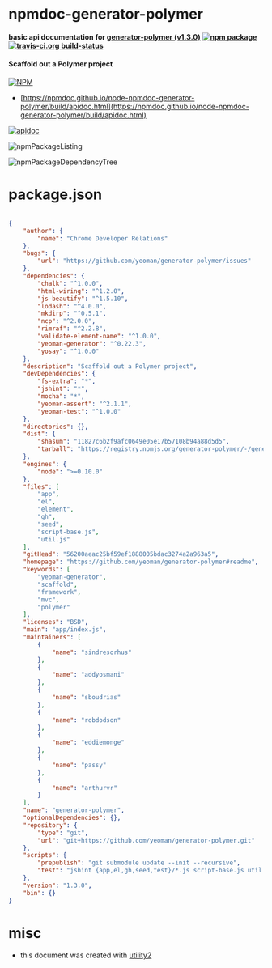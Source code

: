 # npmdoc-generator-polymer

#### basic api documentation for  [generator-polymer (v1.3.0)](https://github.com/yeoman/generator-polymer#readme)  [![npm package](https://img.shields.io/npm/v/npmdoc-generator-polymer.svg?style=flat-square)](https://www.npmjs.org/package/npmdoc-generator-polymer) [![travis-ci.org build-status](https://api.travis-ci.org/npmdoc/node-npmdoc-generator-polymer.svg)](https://travis-ci.org/npmdoc/node-npmdoc-generator-polymer)

#### Scaffold out a Polymer project

[![NPM](https://nodei.co/npm/generator-polymer.png?downloads=true&downloadRank=true&stars=true)](https://www.npmjs.com/package/generator-polymer)

- [https://npmdoc.github.io/node-npmdoc-generator-polymer/build/apidoc.html](https://npmdoc.github.io/node-npmdoc-generator-polymer/build/apidoc.html)

[![apidoc](https://npmdoc.github.io/node-npmdoc-generator-polymer/build/screenCapture.buildCi.browser.%252Ftmp%252Fbuild%252Fapidoc.html.png)](https://npmdoc.github.io/node-npmdoc-generator-polymer/build/apidoc.html)

![npmPackageListing](https://npmdoc.github.io/node-npmdoc-generator-polymer/build/screenCapture.npmPackageListing.svg)

![npmPackageDependencyTree](https://npmdoc.github.io/node-npmdoc-generator-polymer/build/screenCapture.npmPackageDependencyTree.svg)



# package.json

```json

{
    "author": {
        "name": "Chrome Developer Relations"
    },
    "bugs": {
        "url": "https://github.com/yeoman/generator-polymer/issues"
    },
    "dependencies": {
        "chalk": "^1.0.0",
        "html-wiring": "^1.2.0",
        "js-beautify": "^1.5.10",
        "lodash": "^4.0.0",
        "mkdirp": "^0.5.1",
        "ncp": "^2.0.0",
        "rimraf": "^2.2.8",
        "validate-element-name": "^1.0.0",
        "yeoman-generator": "^0.22.3",
        "yosay": "^1.0.0"
    },
    "description": "Scaffold out a Polymer project",
    "devDependencies": {
        "fs-extra": "*",
        "jshint": "*",
        "mocha": "*",
        "yeoman-assert": "^2.1.1",
        "yeoman-test": "^1.0.0"
    },
    "directories": {},
    "dist": {
        "shasum": "11827c6b2f9afc0649e05e17b57108b94a88d5d5",
        "tarball": "https://registry.npmjs.org/generator-polymer/-/generator-polymer-1.3.0.tgz"
    },
    "engines": {
        "node": ">=0.10.0"
    },
    "files": [
        "app",
        "el",
        "element",
        "gh",
        "seed",
        "script-base.js",
        "util.js"
    ],
    "gitHead": "56200aeac25bf59ef1888005bdac3274a2a963a5",
    "homepage": "https://github.com/yeoman/generator-polymer#readme",
    "keywords": [
        "yeoman-generator",
        "scaffold",
        "framework",
        "mvc",
        "polymer"
    ],
    "licenses": "BSD",
    "main": "app/index.js",
    "maintainers": [
        {
            "name": "sindresorhus"
        },
        {
            "name": "addyosmani"
        },
        {
            "name": "sboudrias"
        },
        {
            "name": "robdodson"
        },
        {
            "name": "eddiemonge"
        },
        {
            "name": "passy"
        },
        {
            "name": "arthurvr"
        }
    ],
    "name": "generator-polymer",
    "optionalDependencies": {},
    "repository": {
        "type": "git",
        "url": "git+https://github.com/yeoman/generator-polymer.git"
    },
    "scripts": {
        "prepublish": "git submodule update --init --recursive",
        "test": "jshint {app,el,gh,seed,test}/*.js script-base.js util.js && mocha --reporter spec"
    },
    "version": "1.3.0",
    "bin": {}
}
```



# misc
- this document was created with [utility2](https://github.com/kaizhu256/node-utility2)
